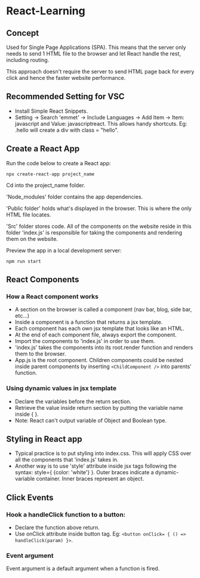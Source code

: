 # React-Learning


## Concept
Used for Single Page Applications (SPA). This means that the server only needs to send 1 HTML file to the browser and let React handle the rest, including routing.

This approach doesn't require the server to send HTML page back for every click and hence the faster website performance.


## Recommended Setting for VSC
* Install Simple React Snippets.
* Setting -> Search 'emmet' -> Include Languages -> Add Item -> Item: javascript and Value: javascriptreact. This allows handy shortcuts. Eg: .hello will create a div with class = "hello".


## Create a React App
Run the code below to create a React app:
```
npx create-react-app project_name
```
Cd into the project_name folder.

'Node_modules' folder contains the app dependencies.

'Public folder' holds what's displayed in the browser. This is where the only HTML file locates.

'Src' folder stores code. All of the components on the website reside in this folder 'index.js' is responsible for taking the components and rendering them on the website.

Preview the app in a local development server:
```
npm run start
```


## React Components

### How a React component works
* A section on the browser is called a component (nav bar, blog, side bar, etc...)
* Inside a component is a function that returns a jsx template.
* Each component has each own jsx template that looks like an HTML. 
* At the end of each component file, always export the component.
* Import the components to 'index.js' in order to use them.
* 'index.js' takes the components into its root.render function and renders them to the browser.
* App.js is the root component. Children components could be nested inside parent components by inserting `<ChildComponent />` into parents' function.

### Using dynamic values in jsx template
* Declare the variables before the return section.
* Retrieve the value inside return section by putting the variable name inside { }.
* Note: React can't output variable of Object and Boolean type.


## Styling in React app
* Typical practice is to put styling into index.css. This will apply CSS over all the components that 'index.js' takes in. 
* Another way is to use 'style' attribute inside jsx tags following the syntax: style={ {color: 'white'} }. Outer braces indicate a dynamic-variable container. Inner braces represent an object.


## Click Events
### Hook a handleClick function to a button:
* Declare the function above return.
* Use onClick attribute inside button tag. Eg: `<button onClick= { () => handleClick(param) }>`.

### Event argument
Event argument is a default argument when a function is fired.